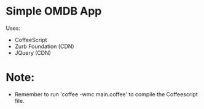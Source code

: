 Simple OMDB App
===============

Uses: 
* CoffeeScript
* Zurb Foundation (CDN)
* JQuery (CDN)

Note:
=====

* Remember to run 'coffee -wmc main.coffee' to compile the Coffeescript file.
